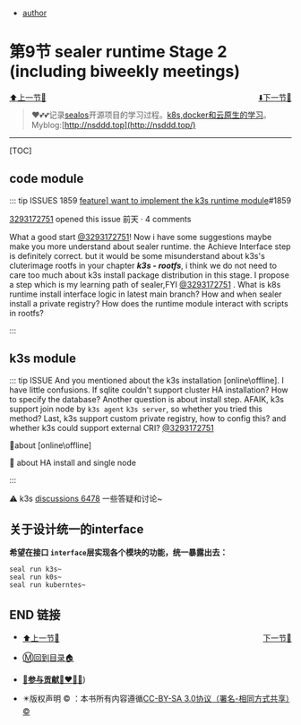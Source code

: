 + [author](http://nsddd.top)

# 第9节 sealer runtime Stage 2 (including biweekly meetings)

<div><a href = '8.md' style='float:left'>⬆️上一节🔗  </a><a href = '10.md' style='float: right'>  ⬇️下一节🔗</a></div>
<br>

> ❤️💕💕记录[sealos](https://github.com/3293172751/sealos)开源项目的学习过程。[k8s,docker和云原生的学习](https://github.com/3293172751/sealos)。Myblog:[http://nsddd.top](http://nsddd.top/)

---
[TOC]

## code module

::: tip ISSUES 1859
[feature\] want to implement the k3s runtime module](https://github.com/sealerio/sealer/issues/1859#top)#1859

[3293172751](https://github.com/3293172751) opened this issue 前天 · 4 comments

What a good start [@3293172751](https://github.com/3293172751)! Now i have some suggestions maybe make you more understand about sealer runtime.
the Achieve Interface step is definitely correct. but it would be some misunderstand about k3s's cluterimage rootfs in your chapter ***k3s - rootfs***, i think we do not need to care too much about k3s install package distribution in this stage. I propose a step which is my learning path of sealer,FYI [@3293172751](https://github.com/3293172751) .
What is k8s runtime install interface logic in latest main branch?
How and when sealer install a private registry?
How does the runtime module interact with scripts in rootfs?

:::



## k3s module

::: tip ISSUE
And you mentioned about the k3s installation [online\offline]. I have little confusions.
If sqlite couldn't support cluster HA installation? How to specify the database?
Another question is about install step. AFAIK, k3s support join node by `k3s agent` `k3s server`, so whether you tried this method?
Last, k3s support custom private registry, how to config this? and whether k3s could support external CRI? [@3293172751](https://github.com/3293172751)

 🎉about [online\offline]   

🎉 about HA install and  single node

:::



⚠️ k3s [discussions 6478](https://github.com/k3s-io/k3s/discussions/6478) 一些答疑和讨论~





## 关于设计统一的interface

**希望在接口 `interface`层实现各个模块的功能，统一暴露出去：**

```
seal run k3s~
seal run k0s~
seal run kuberntes~
```













## END 链接
<ul><li><div><a href = '8.md' style='float:left'>⬆️上一节🔗  </a><a href = '10.md' style='float: right'>  ️下一节🔗</a></div></li></ul>

+ [Ⓜ️回到目录🏠](../README.md)

+ [**🫵参与贡献💞❤️‍🔥💖**](https://nsddd.top/archives/contributors))

+ ✴️版权声明 &copy; ：本书所有内容遵循[CC-BY-SA 3.0协议（署名-相同方式共享）&copy;](http://zh.wikipedia.org/wiki/Wikipedia:CC-by-sa-3.0协议文本) 

